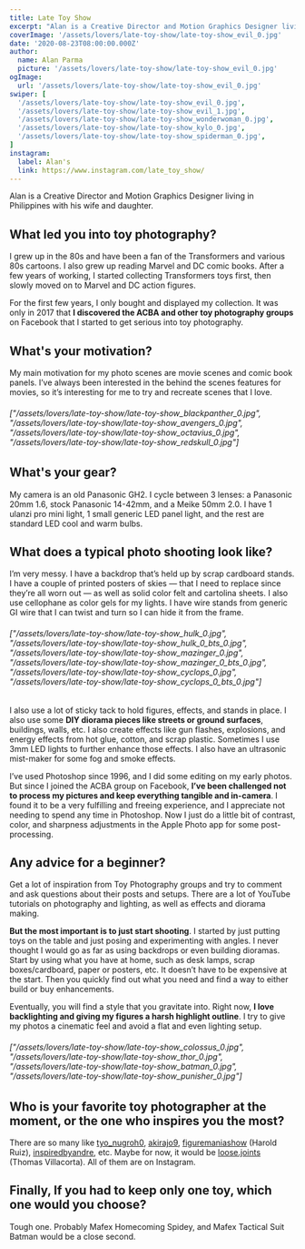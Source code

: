 ```yaml
---
title: Late Toy Show
excerpt: "Alan is a Creative Director and Motion Graphics Designer living in Philippines with his wife and daughter."
coverImage: '/assets/lovers/late-toy-show/late-toy-show_evil_0.jpg'
date: '2020-08-23T08:00:00.000Z'
author:
  name: Alan Parma
  picture: '/assets/lovers/late-toy-show/late-toy-show_evil_0.jpg'
ogImage:
  url: '/assets/lovers/late-toy-show/late-toy-show_evil_0.jpg'
swiper: [
  '/assets/lovers/late-toy-show/late-toy-show_evil_0.jpg',
  '/assets/lovers/late-toy-show/late-toy-show_evil_1.jpg',
  '/assets/lovers/late-toy-show/late-toy-show_wonderwoman_0.jpg',
  '/assets/lovers/late-toy-show/late-toy-show_kylo_0.jpg',
  '/assets/lovers/late-toy-show/late-toy-show_spiderman_0.jpg',
]
instagram:
  label: Alan's
  link: https://www.instagram.com/late_toy_show/
---
```



Alan is a Creative Director and Motion Graphics Designer living in Philippines with his wife and daughter. 


## What led you into toy photography?

I grew up in the 80s and have been a fan of the Transformers and various 80s cartoons. I also grew up reading Marvel and DC comic books. After a few years of working, I started collecting Transformers toys first, then slowly moved on to Marvel and DC action figures. 

For the first few years, I only bought and displayed my collection. It was only in 2017 that **I discovered the ACBA and other toy photography groups** on Facebook that I started to get serious into toy photography.


## What's your motivation?

My main motivation for my photo scenes are movie scenes and comic book panels. I’ve always been interested in the behind the scenes features for movies, so it’s interesting for me to try and recreate scenes that I love.

###### ["/assets/lovers/late-toy-show/late-toy-show_blackpanther_0.jpg", "/assets/lovers/late-toy-show/late-toy-show_avengers_0.jpg", "/assets/lovers/late-toy-show/late-toy-show_octavius_0.jpg", "/assets/lovers/late-toy-show/late-toy-show_redskull_0.jpg"]


## What's your gear?

My camera is an old Panasonic GH2. I cycle between 3 lenses: a Panasonic 20mm 1.6, stock Panasonic 14-42mm, and a Meike 50mm 2.0. I have 1 ulanzi pro mini light, 1 small generic LED panel light, and the rest are standard LED cool and warm bulbs.


## What does a typical photo shooting look like?

I’m very messy. I have a backdrop that’s held up by scrap cardboard stands. I have a couple of printed posters of skies — that I need to replace since they’re all worn out — as well as solid color felt and cartolina sheets. I also use cellophane as color gels for my lights. I have wire stands from generic GI wire that I can twist and turn so I can hide it from the frame.

###### ["/assets/lovers/late-toy-show/late-toy-show_hulk_0.jpg", "/assets/lovers/late-toy-show/late-toy-show_hulk_0_bts_0.jpg", "/assets/lovers/late-toy-show/late-toy-show_mazinger_0.jpg", "/assets/lovers/late-toy-show/late-toy-show_mazinger_0_bts_0.jpg", "/assets/lovers/late-toy-show/late-toy-show_cyclops_0.jpg", "/assets/lovers/late-toy-show/late-toy-show_cyclops_0_bts_0.jpg"]

I also use a lot of sticky tack to hold figures, effects, and stands in place. I also use some **DIY diorama pieces like streets or ground surfaces**, buildings, walls, etc. I also create effects like gun flashes, explosions, and energy effects from hot glue, cotton, and scrap plastic. Sometimes I use 3mm LED lights to further enhance those effects. I also have an ultrasonic mist-maker for some fog and smoke effects.

I’ve used Photoshop since 1996, and I did some editing on my early photos. But since I joined the ACBA group on Facebook, **I’ve been challenged not to process my pictures and keep everything tangible and in-camera**. I found it to be a very fulfilling and freeing experience, and I appreciate not needing to spend any time in Photoshop. Now I just do a little bit of contrast, color, and sharpness adjustments in the Apple Photo app for some post-processing.


## Any advice for a beginner?

Get a lot of inspiration from Toy Photography groups and try to comment and ask questions about their posts and setups. There are a lot of YouTube tutorials on photography and lighting, as well as effects and diorama making. 

**But the most important is to just start shooting**. I started by just putting toys on the table and just posing and experimenting with angles. I never thought I would go as far as using backdrops or even building dioramas. Start by using what you have at home, such as desk lamps, scrap boxes/cardboard, paper or posters, etc. It doesn’t have to be expensive at the start. Then you quickly find out what you need and find a way to either build or buy enhancements.

Eventually, you will find a style that you gravitate into. Right now, **I love backlighting and giving my figures a harsh highlight outline**. I try to give my photos a cinematic feel and avoid a flat and even lighting setup.

###### ["/assets/lovers/late-toy-show/late-toy-show_colossus_0.jpg", "/assets/lovers/late-toy-show/late-toy-show_thor_0.jpg", "/assets/lovers/late-toy-show/late-toy-show_batman_0.jpg", "/assets/lovers/late-toy-show/late-toy-show_punisher_0.jpg"]


## Who is your favorite toy photographer at the moment, or the one who inspires you the most?

There are so many like [tyo_nugroh0](https://www.instagram.com/tyo_nugroh0/), [akirajo9](https://www.instagram.com/akirajo9/), [figuremaniashow](https://www.instagram.com/figuremaniashow/) (Harold Ruiz), [inspiredbyandre](https://www.instagram.com/tyo_nugroh0/), etc. Maybe for now, it would be [loose.joints](loose.joints) (Thomas Villacorta). All of them are on Instagram.


## Finally, If you had to keep only one toy, which one would you choose?

Tough one. Probably Mafex Homecoming Spidey, and Mafex Tactical Suit Batman would be a close second.
